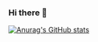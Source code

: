 ### Hi there 👋

[![Anurag's GitHub stats](https://github-readme-stats.vercel.app/api?username=zhiyang-jzy)](https://github.com/anuraghazra/github-readme-stats)
